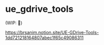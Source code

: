 # ue_gdrive_tools
(WIP: 🚧)

https://brsanim.notion.site/UE-GDrive-Tools-1dd721218164807abec1f65c49086311
